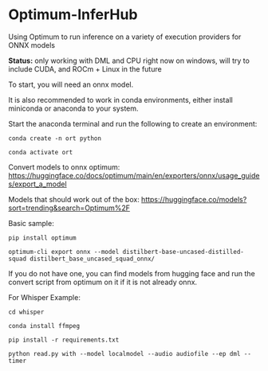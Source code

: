 # Optimum-InferHub
Using Optimum to run inference on a variety of execution providers for ONNX models

**Status:** only working with DML and CPU right now on windows, will try to include CUDA, and ROCm + Linux in the future

To start, you will need an onnx model.

It is also recommended to work in conda environments, either install miniconda or anaconda to your system.

Start the anaconda terminal and run the following to create an environment:

```conda create -n ort python```

```conda activate ort```

Convert models to onnx optimum: https://huggingface.co/docs/optimum/main/en/exporters/onnx/usage_guides/export_a_model

Models that should work out of the box: https://huggingface.co/models?sort=trending&search=Optimum%2F

Basic sample:

```pip install optimum```

```optimum-cli export onnx --model distilbert-base-uncased-distilled-squad distilbert_base_uncased_squad_onnx/```

If you do not have one, you can find models from hugging face and run the convert script from optimum on it if it is not already onnx.

For Whisper Example:

  ```cd whisper```

  ```conda install ffmpeg```
  
  ```pip install -r requirements.txt```
  
  ```python read.py with --model localmodel --audio audiofile --ep dml --timer```
